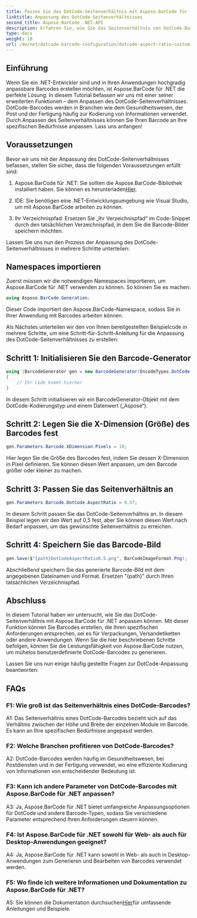 ```yaml
---
title: Passen Sie das DotCode-Seitenverhältnis mit Aspose.BarCode für .NET an
linktitle: Anpassung des DotCode-Seitenverhältnisses
second_title: Aspose.BarCode .NET-API
description: Erfahren Sie, wie Sie das Seitenverhältnis von DotCode-Barcodes mit Aspose.BarCode für .NET anpassen. Erstellen Sie mühelos maßgeschneiderte Barcodes für Ihre Anwendungen.
type: docs
weight: 10
url: /de/net/dotcode-barcode-configuration/dotcode-aspect-ratio-customization/
---
```

## Einführung

Wenn Sie ein .NET-Entwickler sind und in Ihren Anwendungen hochgradig anpassbare Barcodes erstellen möchten, ist Aspose.BarCode für .NET die perfekte Lösung. In diesem Tutorial befassen wir uns mit einer seiner erweiterten Funktionen – dem Anpassen des DotCode-Seitenverhältnisses. DotCode-Barcodes werden in Branchen wie dem Gesundheitswesen, der Post und der Fertigung häufig zur Kodierung von Informationen verwendet. Durch Anpassen des Seitenverhältnisses können Sie Ihren Barcode an Ihre spezifischen Bedürfnisse anpassen. Lass uns anfangen!

## Voraussetzungen

Bevor wir uns mit der Anpassung des DotCode-Seitenverhältnisses befassen, stellen Sie sicher, dass die folgenden Voraussetzungen erfüllt sind:

1.  Aspose.BarCode für .NET: Sie sollten die Aspose.BarCode-Bibliothek installiert haben. Sie können es herunterladen[Hier](https://releases.aspose.com/barcode/net/).

2. IDE: Sie benötigen eine .NET-Entwicklungsumgebung wie Visual Studio, um mit Aspose.BarCode arbeiten zu können.

3. Ihr Verzeichnispfad: Ersetzen Sie „Ihr Verzeichnispfad“ im Code-Snippet durch den tatsächlichen Verzeichnispfad, in dem Sie die Barcode-Bilder speichern möchten.

Lassen Sie uns nun den Prozess der Anpassung des DotCode-Seitenverhältnisses in mehrere Schritte unterteilen:

## Namespaces importieren

Zuerst müssen wir die notwendigen Namespaces importieren, um Aspose.BarCode für .NET verwenden zu können. So können Sie es machen:

```csharp
using Aspose.BarCode.Generation;
```

Dieser Code importiert den Aspose.BarCode-Namespace, sodass Sie in Ihrer Anwendung mit Barcodes arbeiten können.

Als Nächstes unterteilen wir den von Ihnen bereitgestellten Beispielcode in mehrere Schritte, um eine Schritt-für-Schritt-Anleitung für die Anpassung des DotCode-Seitenverhältnisses zu erstellen:

## Schritt 1: Initialisieren Sie den Barcode-Generator

```csharp
using (BarcodeGenerator gen = new BarcodeGenerator(EncodeTypes.DotCode, "Aspose"))
{
    // Ihr Code kommt hierher
}
```

In diesem Schritt initialisieren wir ein BarcodeGenerator-Objekt mit dem DotCode-Kodierungstyp und einem Datenwert („Aspose“).

## Schritt 2: Legen Sie die X-Dimension (Größe) des Barcodes fest

```csharp
gen.Parameters.Barcode.XDimension.Pixels = 10;
```

Hier legen Sie die Größe des Barcodes fest, indem Sie dessen X-Dimension in Pixel definieren. Sie können diesen Wert anpassen, um den Barcode größer oder kleiner zu machen.

## Schritt 3: Passen Sie das Seitenverhältnis an

```csharp
gen.Parameters.Barcode.DotCode.AspectRatio = 0.5f;
```

In diesem Schritt passen Sie das DotCode-Seitenverhältnis an. In diesem Beispiel legen wir den Wert auf 0,5 fest, aber Sie können diesen Wert nach Bedarf anpassen, um das gewünschte Seitenverhältnis zu erreichen.

## Schritt 4: Speichern Sie das Barcode-Bild

```csharp
gen.Save($"{path}DotCodeAspectRatio0.5.png", BarCodeImageFormat.Png);
```

Abschließend speichern Sie das generierte Barcode-Bild mit dem angegebenen Dateinamen und Format. Ersetzen "{path}" durch Ihren tatsächlichen Verzeichnispfad.

## Abschluss

In diesem Tutorial haben wir untersucht, wie Sie das DotCode-Seitenverhältnis mit Aspose.BarCode für .NET anpassen können. Mit dieser Funktion können Sie Barcodes erstellen, die Ihren spezifischen Anforderungen entsprechen, sei es für Verpackungen, Versandetiketten oder andere Anwendungen. Wenn Sie die hier beschriebenen Schritte befolgen, können Sie die Leistungsfähigkeit von Aspose.BarCode nutzen, um mühelos benutzerdefinierte DotCode-Barcodes zu generieren.

Lassen Sie uns nun einige häufig gestellte Fragen zur DotCode-Anpassung beantworten:

## FAQs

### F1: Wie groß ist das Seitenverhältnis eines DotCode-Barcodes?

A1: Das Seitenverhältnis eines DotCode-Barcodes bezieht sich auf das Verhältnis zwischen der Höhe und Breite der einzelnen Module im Barcode. Es kann an Ihre spezifischen Bedürfnisse angepasst werden.

### F2: Welche Branchen profitieren von DotCode-Barcodes?

A2: DotCode-Barcodes werden häufig im Gesundheitswesen, bei Postdiensten und in der Fertigung verwendet, wo eine effiziente Kodierung von Informationen von entscheidender Bedeutung ist.

### F3: Kann ich andere Parameter von DotCode-Barcodes mit Aspose.BarCode für .NET anpassen?

A3: Ja, Aspose.BarCode für .NET bietet umfangreiche Anpassungsoptionen für DotCode und andere Barcode-Typen, sodass Sie verschiedene Parameter entsprechend Ihren Anforderungen steuern können.

### F4: Ist Aspose.BarCode für .NET sowohl für Web- als auch für Desktop-Anwendungen geeignet?

A4: Ja, Aspose.BarCode für .NET kann sowohl in Web- als auch in Desktop-Anwendungen zum Generieren und Bearbeiten von Barcodes verwendet werden.

### F5: Wo finde ich weitere Informationen und Dokumentation zu Aspose.BarCode für .NET?

 A5: Sie können die Dokumentation durchsuchen[Hier](https://reference.aspose.com/barcode/net/)für umfassende Anleitungen und Beispiele.